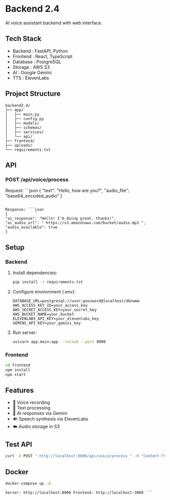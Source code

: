 # Backend 2.4
AI voice assistant backend with web interface.

## Tech Stack
- Backend : FastAPI, Python
- Frontend : React, TypeScript
- Database : PostgreSQL
- Storage : AWS S3
- AI : Google Gemini
- TTS : ElevenLabs
## Project Structure
```
backend2.4/
├── app/
│   ├── main.py
│   ├── config.py
│   ├── models/
│   ├── schemas/
│   ├── services/
│   └── api/
├── frontend/
├── uploads/
└── requirements.txt
```

## API
### POST /api/voice/process
Request: ```json
{
"text": "Hello, how are you?",
"audio_file": "base64_encoded_audio"
}
```

Response: ```json
{
"ai_response": "Hello! I'm doing great, thanks!",
"ai_audio_url": " https://s3.amazonaws.com/bucket/audio.mp3 ",
"audio_available": true
}
```

## Setup
### Backend
1. Install dependencies:
   ```bash
   pip install -r requirements.txt
   ```
2. Configure environment (.env):
   ```env
   DATABASE_URL=postgresql://user:password@localhost/dbname
   AWS_ACCESS_KEY_ID=your_access_key
   AWS_SECRET_ACCESS_KEY=your_secret_key
   AWS_BUCKET_NAME=your_bucket
   ELEVENLABS_API_KEY=your_elevenlabs_key
   GEMINI_API_KEY=your_gemini_key
   ```
3. Run server:
   ```bash
   uvicorn app.main:app --reload --port 8000
   ```
### Frontend
```bash
cd frontend
npm install
npm start
```

## Features
- 🎤 Voice recording
- 💬 Text processing
- 🤖 AI responses via Gemini
- 🔊 Speech synthesis via ElevenLabs
- ☁️ Audio storage in S3
## Test API
```bash
curl -X POST " http://localhost:8000/api/voice/process " -H "Content-Type: application/json" -d '{"text": "Hello!"}'
```

## Docker
```bash
docker-compose up -d
```
```
Server: http://localhost:8000 Frontend: http://localhost:3000 ```